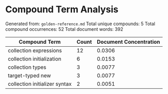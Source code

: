 # Compound Term Analysis

Generated from: `golden-reference.md`
Total unique compounds: 5
Total compound occurrences: 52
Total document words: 392

| Compound Term | Count | Document Concentration |
|---------------|-------|------------------------|
| collection expressions | 12 | 0.0306 |
| collection initialization | 6 | 0.0153 |
| collection types | 3 | 0.0077 |
| target-typed new | 3 | 0.0077 |
| collection initializer syntax | 2 | 0.0051 |

